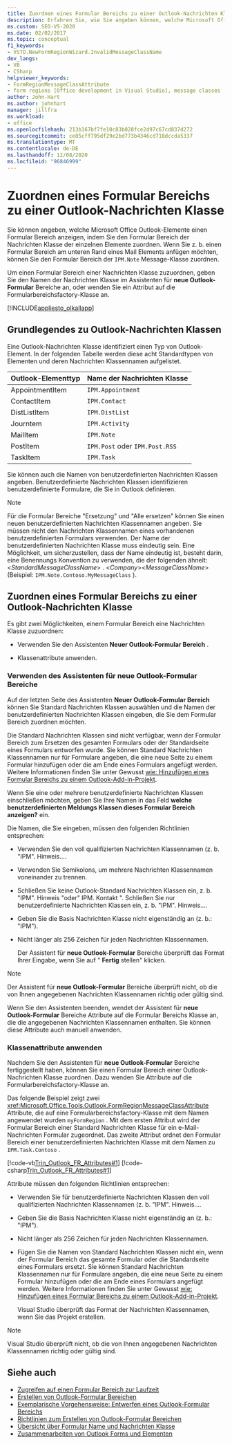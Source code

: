 ```yaml
---
title: Zuordnen eines Formular Bereichs zu einer Outlook-Nachrichten Klasse
description: Erfahren Sie, wie Sie angeben können, welche Microsoft Office Outlook-Elemente einen Formular Bereich anzeigen, indem Sie den Formular Bereich der Nachrichten Klasse der einzelnen Elemente zuordnen.
ms.custom: SEO-VS-2020
ms.date: 02/02/2017
ms.topic: conceptual
f1_keywords:
- VSTO.NewFormRegionWizard.InvalidMessageClassName
dev_langs:
- VB
- CSharp
helpviewer_keywords:
- FormRegionMessageClassAttribute
- form regions [Office development in Visual Studio], message classes
author: John-Hart
ms.author: johnhart
manager: jillfra
ms.workload:
- office
ms.openlocfilehash: 213b167bf7fe10c83b028fce2d97c67cd837d272
ms.sourcegitcommit: ce85cff795df29e2bd773b4346cd718dccda5337
ms.translationtype: MT
ms.contentlocale: de-DE
ms.lasthandoff: 12/08/2020
ms.locfileid: "96846999"
---
```

# <a name="associate-a-form-region-with-an-outlook-message-class"></a>Zuordnen eines Formular Bereichs zu einer Outlook-Nachrichten Klasse
  Sie können angeben, welche Microsoft Office Outlook-Elemente einen Formular Bereich anzeigen, indem Sie den Formular Bereich der Nachrichten Klasse der einzelnen Elemente zuordnen. Wenn Sie z. b. einen Formular Bereich am unteren Rand eines Mail Elements anfügen möchten, können Sie den Formular Bereich der `IPM.Note` Message-Klasse zuordnen.

 Um einen Formular Bereich einer Nachrichten Klasse zuzuordnen, geben Sie den Namen der Nachrichten Klasse im Assistenten für **neue Outlook-Formular** Bereiche an, oder wenden Sie ein Attribut auf die Formularbereichsfactory-Klasse an.

 [!INCLUDE[appliesto_olkallapp](../vsto/includes/appliesto-olkallapp-md.md)]

## <a name="understand-outlook-message-classes"></a>Grundlegendes zu Outlook-Nachrichten Klassen
 Eine Outlook-Nachrichten Klasse identifiziert einen Typ von Outlook-Element. In der folgenden Tabelle werden diese acht Standardtypen von Elementen und deren Nachrichten Klassennamen aufgelistet.

|Outlook-Elementtyp|Name der Nachrichten Klasse|
|-----------------------|------------------------|
|AppointmentItem|`IPM.Appointment`|
|ContactItem|`IPM.Contact`|
|DistListItem|`IPM.DistList`|
|Journtem|`IPM.Activity`|
|MailItem|`IPM.Note`|
|PostItem|`IPM.Post` oder `IPM.Post.RSS`|
| TaskItem|`IPM.Task`|

 Sie können auch die Namen von benutzerdefinierten Nachrichten Klassen angeben. Benutzerdefinierte Nachrichten Klassen identifizieren benutzerdefinierte Formulare, die Sie in Outlook definieren.

> [!NOTE]
> Für die Formular Bereiche "Ersetzung" und "Alle ersetzen" können Sie einen neuen benutzerdefinierten Nachrichten Klassennamen angeben. Sie müssen nicht den Nachrichten Klassennamen eines vorhandenen benutzerdefinierten Formulars verwenden. Der Name der benutzerdefinierten Nachrichten Klasse muss eindeutig sein. Eine Möglichkeit, um sicherzustellen, dass der Name eindeutig ist, besteht darin, eine Benennungs Konvention zu verwenden, die der folgenden ähnelt: \<*StandardMessageClassName*> . \<*Company*>\<*MessageClassName*> (Beispiel: `IPM.Note.Contoso.MyMessageClass` ).

## <a name="associate-a-form-region-with-an-outlook-message-class"></a>Zuordnen eines Formular Bereichs zu einer Outlook-Nachrichten Klasse
 Es gibt zwei Möglichkeiten, einem Formular Bereich eine Nachrichten Klasse zuzuordnen:

- Verwenden Sie den Assistenten **Neuer Outlook-Formular Bereich** .

- Klassenattribute anwenden.

### <a name="use-the-new-outlook-form-region-wizard"></a>Verwenden des Assistenten für neue Outlook-Formular Bereiche
 Auf der letzten Seite des Assistenten **Neuer Outlook-Formular Bereich** können Sie Standard Nachrichten Klassen auswählen und die Namen der benutzerdefinierten Nachrichten Klassen eingeben, die Sie dem Formular Bereich zuordnen möchten.

 Die Standard Nachrichten Klassen sind nicht verfügbar, wenn der Formular Bereich zum Ersetzen des gesamten Formulars oder der Standardseite eines Formulars entworfen wurde. Sie können Standard Nachrichten Klassennamen nur für Formulare angeben, die eine neue Seite zu einem Formular hinzufügen oder die am Ende eines Formulars angefügt werden. Weitere Informationen finden Sie unter Gewusst [wie: Hinzufügen eines Formular Bereichs zu einem Outlook-Add-in-Projekt](../vsto/how-to-add-a-form-region-to-an-outlook-add-in-project.md).

 Wenn Sie eine oder mehrere benutzerdefinierte Nachrichten Klassen einschließen möchten, geben Sie Ihre Namen in das Feld **welche benutzerdefinierten Meldungs Klassen dieses Formular Bereich anzeigen?** ein.

 Die Namen, die Sie eingeben, müssen den folgenden Richtlinien entsprechen:

- Verwenden Sie den voll qualifizierten Nachrichten Klassennamen (z. b. "IPM". Hinweis....

- Verwenden Sie Semikolons, um mehrere Nachrichten Klassennamen voneinander zu trennen.

- Schließen Sie keine Outlook-Standard Nachrichten Klassen ein, z. b. "IPM". Hinweis "oder" IPM. Kontakt ". Schließen Sie nur benutzerdefinierte Nachrichten Klassen ein, z. b. "IPM". Hinweis....

- Geben Sie die Basis Nachrichten Klasse nicht eigenständig an (z. b.: "IPM").

- Nicht länger als 256 Zeichen für jeden Nachrichten Klassennamen.

  Der Assistent für **neue Outlook-Formular** Bereiche überprüft das Format Ihrer Eingabe, wenn Sie auf " **Fertig** stellen" klicken.

> [!NOTE]
> Der Assistent für **neue Outlook-Formular** Bereiche überprüft nicht, ob die von Ihnen angegebenen Nachrichten Klassennamen richtig oder gültig sind.

 Wenn Sie den Assistenten beenden, wendet der Assistent für **neue Outlook-Formular** Bereiche Attribute auf die Formular Bereichs Klasse an, die die angegebenen Nachrichten Klassennamen enthalten. Sie können diese Attribute auch manuell anwenden.

### <a name="apply-class-attributes"></a>Klassenattribute anwenden
 Nachdem Sie den Assistenten für **neue Outlook-Formular** Bereiche fertiggestellt haben, können Sie einen Formular Bereich einer Outlook-Nachrichten Klasse zuordnen. Dazu wenden Sie Attribute auf die Formularbereichsfactory-Klasse an.

 Das folgende Beispiel zeigt zwei <xref:Microsoft.Office.Tools.Outlook.FormRegionMessageClassAttribute> Attribute, die auf eine Formularbereichsfactory-Klasse mit dem Namen angewendet wurden `myFormRegion` . Mit dem ersten Attribut wird der Formular Bereich einer Standard Nachrichten Klasse für ein e-Mail-Nachrichten Formular zugeordnet. Das zweite Attribut ordnet den Formular Bereich einer benutzerdefinierten Nachrichten Klasse mit dem Namen zu `IPM.Task.Contoso` .

 [!code-vb[Trin_Outlook_FR_Attributes#1](../vsto/codesnippet/VisualBasic/Trin_Outlook_FR_Attributes/FormRegion1.vb#1)]
 [!code-csharp[Trin_Outlook_FR_Attributes#1](../vsto/codesnippet/CSharp/Trin_Outlook_FR_Attributes/FormRegion1.cs#1)]

 Attribute müssen den folgenden Richtlinien entsprechen:

- Verwenden Sie für benutzerdefinierte Nachrichten Klassen den voll qualifizierten Nachrichten Klassennamen (z. b. "IPM". Hinweis....

- Geben Sie die Basis Nachrichten Klasse nicht eigenständig an (z. b.: "IPM").

- Nicht länger als 256 Zeichen für jeden Nachrichten Klassennamen.

- Fügen Sie die Namen von Standard Nachrichten Klassen nicht ein, wenn der Formular Bereich das gesamte Formular oder die Standardseite eines Formulars ersetzt. Sie können Standard Nachrichten Klassennamen nur für Formulare angeben, die eine neue Seite zu einem Formular hinzufügen oder die am Ende eines Formulars angefügt werden. Weitere Informationen finden Sie unter Gewusst [wie: Hinzufügen eines Formular Bereichs zu einem Outlook-Add-in-Projekt](../vsto/how-to-add-a-form-region-to-an-outlook-add-in-project.md).

  Visual Studio überprüft das Format der Nachrichten Klassennamen, wenn Sie das Projekt erstellen.

> [!NOTE]
> Visual Studio überprüft nicht, ob die von Ihnen angegebenen Nachrichten Klassennamen richtig oder gültig sind.

## <a name="see-also"></a>Siehe auch
- [Zugreifen auf einen Formular Bereich zur Laufzeit](../vsto/accessing-a-form-region-at-run-time.md)
- [Erstellen von Outlook-Formular Bereichen](../vsto/creating-outlook-form-regions.md)
- [Exemplarische Vorgehensweise: Entwerfen eines Outlook-Formular Bereichs](../vsto/walkthrough-designing-an-outlook-form-region.md)
- [Richtlinien zum Erstellen von Outlook-Formular Bereichen](../vsto/guidelines-for-creating-outlook-form-regions.md)
- [Übersicht über Formular Name und Nachrichten Klasse](/office/vba/outlook/Concepts/Forms/form-name-and-message-class-overview)
- [Zusammenarbeiten von Outlook Forms und Elementen](/office/vba/outlook/Concepts/Forms/how-outlook-forms-and-items-work-together)
